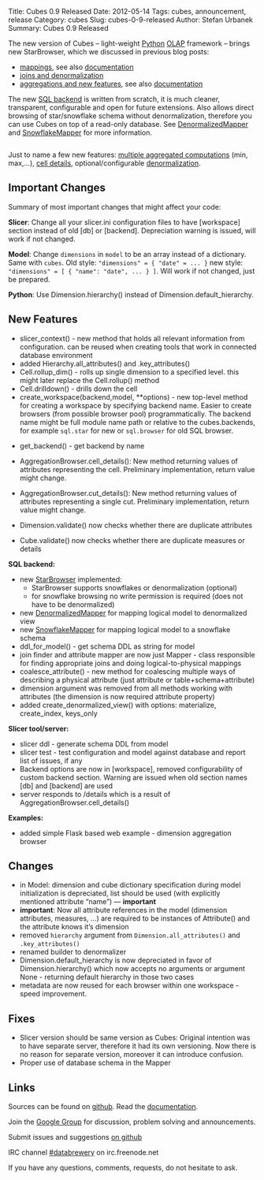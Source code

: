 Title: Cubes 0.9 Released
Date: 2012-05-14
Tags: cubes, announcement, release
Category: cubes
Slug: cubes-0-9-released
Author: Stefan Urbanek
Summary: Cubes 0.9 Released

<p>The new version of Cubes – light-weight <a href="http://www.python.org/">Python</a> <a href="http://en.wikipedia.org/wiki/Online_analytical_processing">OLAP</a> framework – brings new StarBrowser, which we discussed in previous blog posts:</p>

<ul><li><a href="http://blog.databrewery.org/post/22119118550">mappings</a>, see also <a href="http://packages.python.org/cubes/mapping.html">documentation</a></li>
<li><a href="http://blog.databrewery.org/post/22214335636">joins and denormalization</a></li>
<li><a href="http://blog.databrewery.org/post/22904157693">aggregations and new features</a>, see also <a href="http://packages.python.org/cubes/aggregate.html">documentation</a></li>
</ul><p>The new <a href="http://packages.python.org/cubes/api/backends.html">SQL backend</a> is written from scratch, it is much cleaner, transparent, configurable and open for future extensions. Also allows direct browsing of star/snowflake schema without denormalization, therefore you can use Cubes on top of a read-only database. See <a href="http://packages.python.org/cubes/api/backends.html#cubes.backends.sql.mapper.DenormalizedMapper">DenormalizedMapper</a> and <a href="http://packages.python.org/cubes/api/backends.html#cubes.backends.sql.mapper.SnowflakeMapper">SnowflakeMapper</a> for more information.</p>

<p><img src="http://media.tumblr.com/tumblr_m410f6IT8G1qgmvbu.png" alt=""/></p>

<p>Just to name a few new features: <a href="http://packages.python.org/cubes/aggregate.html#aggregations-and-aggregation-result">multiple aggregated computations</a> (min, max,&#8230;), <a href="http://packages.python.org/cubes/aggregate.html#cell-details">cell details</a>, optional/configurable <a href="http://packages.python.org/cubes/api/backends.html#cubes.backends.sql.star.SQLStarWorkspace.create_denormalized_view">denormalization</a>.</p>

<h2>Important Changes</h2>

<p>Summary of most important changes that might affect your code:</p>

<p><strong>Slicer</strong>: Change all your slicer.ini configuration files to have [workspace]
section instead of old [db] or [backend]. Depreciation warning is issued, will
work if not changed.</p>

<p><strong>Model</strong>: Change <code>dimensions</code> in <code>model</code> to be an array instead of a
dictionary. Same with <code>cubes</code>. Old style: <code>"dimensions" = { "date" = ... }</code>
new style: <code>"dimensions" = [ { "name": "date", ... } ]</code>. Will work if not
changed, just be prepared.</p>

<p><strong>Python</strong>: Use Dimension.hierarchy() instead of Dimension.default_hierarchy.</p>

<h2>New Features</h2>

<ul><li>slicer_context() - new method that holds all relevant information from 
configuration. can be reused when creating tools that work in connected
database environment</li>
<li>added Hierarchy.all_attributes() and .key_attributes()</li>
<li>Cell.rollup_dim() - rolls up single dimension to a specified level. this might
later replace the Cell.rollup() method</li>
<li>Cell.drilldown() - drills down the cell</li>
<li>create_workspace(backend,model, **options) - new top-level method for creating a workspace by specifying backend name. Easier to create browsers (from
possible browser pool) programmatically. The backend name might be full
module name path or relative to the cubes.backends, for example
<code>sql.star</code> for new or <code>sql.browser</code> for old SQL browser.</li>
<li><p>get_backend() - get backend by name</p></li>
<li><p>AggregationBrowser.cell_details(): New method returning values of attributes
representing the cell. Preliminary implementation, return value might
change.</p></li>
<li><p>AggregationBrowser.cut_details(): New method returning values of attributes
representing a single cut. Preliminary implementation, return value might
change.</p></li>
<li><p>Dimension.validate() now checks whether there are duplicate attributes</p></li>
<li>Cube.validate() now checks whether there are duplicate measures or details</li>
</ul><p><strong>SQL backend:</strong></p>

<ul><li>new <a href="http://packages.python.org/cubes/api/backends.html#cubes.backends.sql.star.StarBrowser">StarBrowser</a> implemented:

<ul><li>StarBrowser supports snowflakes or denormalization (optional)</li>
<li>for snowflake browsing no write permission is required (does not have to
be denormalized)</li>
</ul></li>
<li>new <a href="http://packages.python.org/cubes/api/backends.html#cubes.backends.sql.mapper.DenormalizedMapper">DenormalizedMapper</a> for mapping logical model to denormalized view</li>
<li>new <a href="http://packages.python.org/cubes/api/backends.html#cubes.backends.sql.mapper.SnowflakeMapper">SnowflakeMapper</a> for mapping logical model to a snowflake schema</li>
<li>ddl_for_model() - get schema DDL as string for model</li>
<li>join finder and attribute mapper are now just Mapper - class responsible for
finding appropriate joins and doing logical-to-physical mappings</li>
<li>coalesce_attribute() - new method for coalescing multiple ways of describing
a physical attribute (just attribute or table+schema+attribute)</li>
<li>dimension argument was removed from all methods working with attributes
(the dimension is now required attribute property)</li>
<li>added create_denormalized_view() with options: materialize, create_index,
keys_only</li>
</ul><p><strong>Slicer tool/server:</strong></p>

<ul><li>slicer ddl - generate schema DDL from model</li>
<li>slicer test - test configuration and model against database and report list 
of issues, if any</li>
<li>Backend options are now in [workspace], removed configurability of custom
backend section. Warning are issued when old section names [db] and
[backend] are used </li>
<li>server responds to /details which is a result of
AggregationBrowser.cell_details()</li>
</ul><p><strong>Examples:</strong></p>

<ul><li>added simple Flask based web example - dimension aggregation browser</li>
</ul><h2>Changes</h2>

<ul><li>in Model: dimension and cube dictionary specification during model
initialization is depreciated, list should be used (with explicitly
mentioned attribute &#8220;name&#8221;) &#8212; <strong>important</strong></li>
<li><strong>important</strong>: Now all attribute references in the model (dimension
attributes, measures, &#8230;) are required to be instances of Attribute() and
the attribute knows it&#8217;s dimension</li>
<li>removed <code>hierarchy</code> argument from <code>Dimension.all_attributes()</code> and <code>.key_attributes()</code></li>
<li>renamed builder to denormalizer</li>
<li>Dimension.default_hierarchy is now depreciated in favor of
Dimension.hierarchy() which now accepts no arguments or argument None -
returning default hierarchy in those two cases</li>
<li>metadata are now reused for each browser within one workspace - speed
improvement.</li>
</ul><h2>Fixes</h2>

<ul><li>Slicer version should be same version as Cubes: Original intention was to
have separate server, therefore it had its own versioning. Now there is no
reason for separate version, moreover it can introduce confusion.</li>
<li>Proper use of database schema in the Mapper</li>
</ul><h2>Links</h2>

<p>Sources can be found on <a href="https://github.com/Stiivi/cubes">github</a>.
Read the <a href="http://packages.python.org/cubes/">documentation</a>.</p>

<p>Join the <a href="http://groups.google.com/group/cubes-discuss">Google Group</a> for discussion, problem solving and announcements.</p>

<p>Submit issues and suggestions <a href="https://github.com/Stiivi/cubes/issues">on github</a></p>

<p>IRC channel <a href="irc://irc.freenode.net/#databrewery">#databrewery</a> on irc.freenode.net</p>

<p>If you have any questions, comments, requests, do not hesitate to ask.</p>